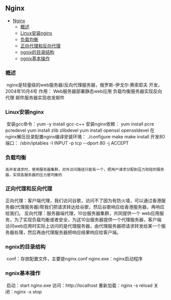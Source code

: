 ## Nginx
<!-- TOC -->

- [Nginx](#nginx)
    - [概述](#概述)
    - [Linux安装nginx](#linux安装nginx)
    - [负载均衡](#负载均衡)
    - [正向代理和反向代理](#正向代理和反向代理)
    - [ngnix的目录结构](#ngnix的目录结构)
    - [ngnix基本操作](#ngnix基本操作)

<!-- /TOC -->
### 概述

​	nginx是轻量级的web服务器/反向代理服务器，俄罗斯-伊戈尔·赛索耶夫 开发，2004年10月4号
作用：
	Web服务器部署静态web应用
	负载均衡服务器实现反向代理
	邮件服务器实现收发邮件

### Linux安装nginx

​	安装gcc命令：yum -y install gcc-c++
	安装nginx依赖：
		yum install pcre pcredevel
		yum install zlib zlibdevel
		yum install openssl openssldevel
	在nginx解压目录配置nginx编译安装环境：
		./configure
		make
		make install
	开发80端口：
		/sbin/iptables -I INPUT -p tcp --dport 80 -j ACCEPT

### 负载均衡
 	高并发请求时，使用服务器集群，对外访问路径只能有一个，把用户请求分配到压力较轻的服务器，实现各服务器的压力是均衡的

### 正向代理和反向代理

​	正向代理：客户端代理，我们访问谷歌，访问不了因为有防火墙，可以通过香港服务器(代理服务器)帮我们把请求转达给谷歌，然后谷歌响应给香港服务器，再响应给我们。
	反向代理：服务器端代理，10台服务器集群，共同提供一个	web应用服务，为了实现负载均衡或者安全，为这10台服务器提供一个代理服务器，客户端访问web应用时实际上访问的是代理服务器，由代理服务器把请求转发给某一个服务器处理，然后再由代理服务器把响应结果响应给客户端。
### ngnix的目录结构

​	conf：存放配置文件，主要是nginx.conf
	nginx.exe：nginx启动程序

### ngnix基本操作

​	启动：start nginx.exe
	访问：http://localhost
	重新加载：nginx -s reload
	关闭：nginx -s stop